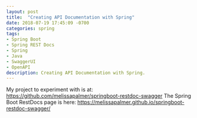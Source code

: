 ```yaml
---
layout: post
title:  "Creating API Documentation with Spring"
date: 2018-07-19 17:45:09 -0700
categories: spring
tags: 
- Spring Boot
- Spring REST Docs
- Spring
- Java 
- SwaggerUI 
- OpenAPI
description: Creating API Documentation with Spring.
---
```


My project to experiment with is at: https://github.com/melissapalmer/springboot-restdoc-swagger
The Spring Boot RestDocs page is here: https://melissapalmer.github.io/springboot-restdoc-swagger/